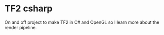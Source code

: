 # TF2 csharp
 On and off project to make TF2 in C# and OpenGL so I learn more about the render pipeline.
